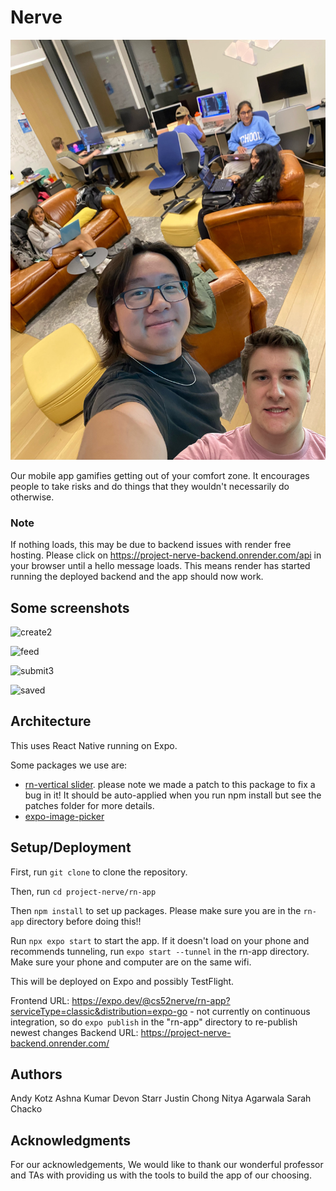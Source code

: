 # Nerve

![Team Photo](./rn-app/assets/images/readme-team-photo.jpeg)

Our mobile app gamifies getting out of your comfort zone. It encourages people to take risks and do things that they wouldn't necessarily do otherwise. 

### Note
If nothing loads, this may be due to backend issues with render free hosting. Please click on https://project-nerve-backend.onrender.com/api in your browser until a hello message loads. This means render has started running the deployed backend and the app should now work.

## Some screenshots

![create2](https://github.com/nitya308/intrepid/assets/64368452/5def5f12-d1d9-4f20-807c-d14680aa574a)


![feed](https://github.com/nitya308/intrepid/assets/64368452/f9e24f88-8429-42fb-a2e4-acedb491afde)


![submit3](https://github.com/nitya308/intrepid/assets/64368452/3368cbfd-f92d-4e15-8f59-0f767cabbea2)


![saved](https://github.com/nitya308/intrepid/assets/64368452/e3470f43-1e5b-4de0-ad4d-3aadc01a0500)


## Architecture
This uses React Native running on Expo.

Some packages we use are:

* [rn-vertical slider](https://github.com/sacmii/rn-vertical-slider). please note we made a patch to this package to fix a bug in it! It should be auto-applied when you run npm install but see the patches folder for more details.
* [expo-image-picker](https://github.com/expo/expo/tree/main/packages/expo-image-picker)

## Setup/Deployment

First, run ```git clone``` to clone the repository.

Then, run ```cd project-nerve/rn-app``` 

Then ```npm install``` to set up packages. Please make sure you are in the ```rn-app``` directory before doing this!!

Run ```npx expo start``` to start the app. If it doesn't load on your phone and recommends tunneling, run ```expo start --tunnel``` in the rn-app directory. Make sure your phone and computer are on the same wifi.

This will be deployed on Expo and possibly TestFlight.

Frontend URL: https://expo.dev/@cs52nerve/rn-app?serviceType=classic&distribution=expo-go
    - not currently on continuous integration, so do ```expo publish``` in the "rn-app" directory to re-publish newest changes
Backend URL: https://project-nerve-backend.onrender.com/

## Authors

Andy Kotz
Ashna Kumar
Devon Starr
Justin Chong
Nitya Agarwala
Sarah Chacko

## Acknowledgments

For our acknowledgements, We would like to thank our wonderful professor and TAs with providing us with the tools to build the app of our choosing.
